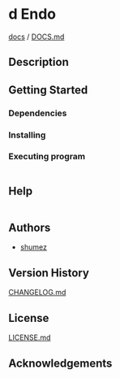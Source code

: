 <!--
@Author: shumez
@Date:   2018-05-23 13:54:05
@Project: proj
@Filename: README.md
@Last modified by:   shumez
@Last modified time: 2018-05-24 13:36:84
-->


# d Endo


[docs] / [DOCS.md]


## Description


## Getting Started



### Dependencies



### Installing



### Executing program

```
```

## Help

```
```

## Authors

* [shumez]

## Version History

[CHANGELOG.md]

## License

[LICENSE.md]


## Acknowledgements


<!-- ------------------------------- -->
[shumez]: shumez
[DOCS.md]: docs/DOCS.md
[docs]: docs/
[CHANGELOG.md]: CHANGELOG.md
[LICENSE.md]: LICENSE.md
